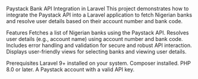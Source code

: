 Paystack Bank API Integration in Laravel
This project demonstrates how to integrate the Paystack API into a Laravel application to fetch Nigerian banks and resolve user details based on their account number and bank code.

Features
Fetches a list of Nigerian banks using the Paystack API.
Resolves user details (e.g., account name) using account number and bank code.
Includes error handling and validation for secure and robust API interaction.
Displays user-friendly views for selecting banks and viewing user details.

Prerequisites
Laravel 9+ installed on your system.
Composer installed.
PHP 8.0 or later.
A Paystack account with a valid API key.
